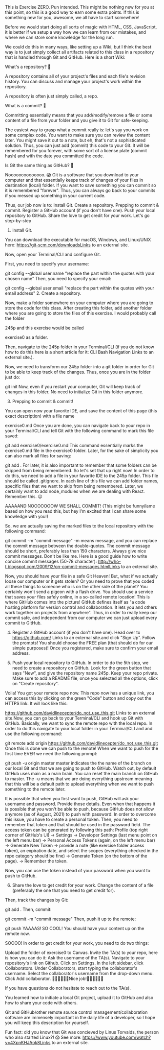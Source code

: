 This is Exercise ZERO. Pun intended. This might be nothing new for you at this point, so this is a good way to earn some extra points. If this is something new for you, awesome, we all have to start somewhere!

Before we would start doing all sorts of magic with HTML, CSS, JavaScript, it is better if we setup a way how we can learn from our mistakes, and where we can store some knowledge for the long run. 

We could do this in many ways, like setting up a Wiki, but I think the best way is to just simply collect all artifacts related to this class in a repository that is handled through Git and GitHub. Here is a short Wiki:

What's a repository? 🧐

A repository contains all of your project's files and each file's revision history. You can discuss and manage your project's work within the repository.

A repository is often just simply called, a repo.

What is a commit? 🧐

Committing essentially means that you add/modify/remove a file or some content of a file from your folder and you give it to Git for safe-keeping. 

The easiest way to grasp what a commit really is: let's say you work on some complex code. You want to make sure you can review the content later. You might save it out to a note, but eh, that's not a sophisticated solution. Thus, you can just add (commit) this code to your Git. It will be remembered for you forever, with some sort of a license plate (commit hash) and with the date you committed the code.

Is Git the same thing as GitHub? 🧐

Noooooooooooooo. 😱 Git is a software that you download to your computer and that essentially keeps track of changes of your files in destination (local) folder. If you want to  save something you can commit so it is remembered "forever". Thus, you can always go back to your commits if you messed up something in your current code.

Thus, our job now is to:
Install Git.
Create a repository. 
Prepping to commit & commit.
Register a GitHub account (if you don't have one).
Push your local repository to GitHub.
Share the love to get credit for your work.
Let's go step-by-step
1. Install Git.

You can download the executable for macOS, Windows, and Linux/UNIX here: https://git-scm.com/downloadsLinks to an external site.

Now, open your Terminal/CLI and configure Git.

First, you need to specify your username:

git config --global user.name “replace the part within the quotes with your chosen name”
Then, you need to specify your email:

git config --global user.email "replace the part within the quotes with your email address"
2. Create a repository.

Now, make a folder somewhere on your computer where you are going to store the code for this class. After creating this folder, add another folder where you are going to store the files of this exercise. I would probably call the folder

245p
and this exercise would be called

 exercise0 
as a folder. 

Then, navigate to the 245p folder in your Terminal/CLI (if you do not know how to do this here is a short article for it: CLI Bash Navigation Links to an external site.).

Now, we need to transform our 245p folder into a git folder in order for Git to be able to keep track of the changes. Thus, once you are in the folder just do:

git init
Now, even if you restart your computer, Git will keep track of changes in this folder. No need to initialize Git in this folder anymore.

3. Prepping to commit & commit!

You can open now your favorite IDE, and save the content of this page (this exact description) with a file name

exercise0.md 
Once you are done, you can navigate back to your repo in your Terminal/CLI and tell Git with the following command to mark this file saved:

git add exercise0/exercise0.md 
This command essentially marks the exercise0.md file in the exercise0 folder. Later, for the sake of simplicity you can also mark all files for saving:

git add . 
For later, it is also important to remember that some folders can be skipped from being remembered. So let's set that up right now! In order to do this, we need to add a file in your favorite IDE to the 245p folder. This file should be called .gitignore. In each line of this file we can add folder names, specific files that we want to skip from being remembered. Later, we certainly want to add node_modules when we are dealing with React. Remember this. 😉

AAAAAND NOOOOOOOW WE SHALL COMMIT! (This might be funny/lame based on how you read this, but hey I'm excited that I can share some knowledge with you!)

So, we are actually saving the marked files to the local repository with the following command:

git commit -m "commit message"
-m means message, and you can replace the commit message between the double-quotes. The commit message should be short, preferably less than 150 characters. Always give nice commit messages. Don't be like me. Here is a good guide how to write concise commit messages (50-78 character): http://who-t.blogspot.com/2009/12/on-commit-messages.htmlLinks to an external site.

Now, you should have your file in a safe Git Heaven! But, what if we actually loose our computer or it gets stolen? Or you need to prove that you coded all these things to someone who is on the other side of the planet? You certainly won't send a pigeon with a flash drive. You should use a service that saves your files safely online, in a so-called remote location! This is where GitHub comes into the picture! GitHub defines itself as "a code hosting platform for version control and collaboration. It lets you and others work together on projects from anywhere". Thus, in order to really keep our commit safe, and independent from our computer we can just upload every commit to GitHub.

4. Register a GitHub account (if you don't have one).
Head over to https://github.com/ Links to an external site.and click "Sign Up". Follow the prompts! You should choose the FREE plan (that should do for our simple purposes)! Once you registered, make sure to confirm your email address.

5. Push your local repository to GitHub.
In order to do the 5th step, we need to create a repository on GitHub. Look for the green button that says "New", and give the repository name 245p. Keep your repo private. Make sure to add a README file, once you selected all the options, click on "Create repository". 

Voila! You got your remote repo now. This repo now has a unique link, you can access this by clicking on the green "Code" button and copy out the HTTPS link. It will look like this:

https://github.com/davidlinecepter/do_not_use_this.git
 Links to an external site.Now, you can go back to your Terminal/CLI and hook up Git with GitHub. Basically, we want to sync the remote repo with the local repo. In order to do this navigate to your local folder in your Terminal/CLI and and use the following command:

git remote add origin https://github.com/davidlinecepter/do_not_use_this.git
Once this is done we can push to the remote! When we want to push for the first time EVER we need the following prompt:

git push -u origin master
master indicates the the name of the branch on our local Git and that we are going to push to GitHub. Watch out, by default GitHub uses main as a main brain. You can reset the main branch on GitHub to master. The -u means that we are doing everything upstream meaning that this will be a default path to upload everything when we want to push something to the remote later. 

It is possible that when you first want to push, GitHub will ask your username and password. Provide those details. Even when that happens it is possible that you won't be able to push, because GitHub does not allow anymore (as of August, 2021) to push with password. In order to overcome this issue, you have to create a personal token. Then, you need to remember that token and that should be used in the password field. The access token can be generated by following this path: Profile (top right corner of GitHub's UI) → Settings → Developer Settings (last menu point on the left menu bar) → Personal Access Tokens (again, on the left menu bar) → Generate New Token → provide a note (like exercise folder access token), an expiration date, and select the scopes (everything checked in the repo category should be fine) → Generate Token (on the bottom of the page). → Remember the token.

Now, you can use the token instead of your password when you want to push to GitHub.

6. Share the love to get credit for your work.
Change the content of a file (preferably the one that you need to get credit for).

Then, track the changes by Git:

git add .
Then, commit:

git commit -m "commit message"
Then, push it up to the remote:

git push
YAAAAS! SO COOL! You should have your content up on the remote now.

SOOOO! In order to get credit for your work, you need to do two things:

Upload the folder of exercise0 to Canvas.
Invite the TA(s) to your repo, here is how you can do it:
Ask the username of the TA(s).
Navigate to your repository's link on Github.
Click on Settings.
In the left sidebar, click Collaborators.
Under Collaborators, start typing the collaborator's username.
Select the collaborator's username from the drop-down menu.
Click Add collaborator.
🏴‍☠️🏴‍☠️🏴‍☠️Nice job!🏴‍☠️🏴‍☠️🏴‍☠️

If you have questions do not hesitate to reach out to the TA(s).

You learned how to initiate a local Git project, upload it to GitHub and also how to share your code with others.

Git and GitHub/other remote source control management/collaboration software are immensely important in the daily life of a developer, so I hope you will keep this description for yourself.

Fun fact: did you know that Git was concieved by Linus Torvalds, the person who also started Linux?! 😱 See more:
https://www.youtube.com/watch?v=4XpnKHJAok8Links to an external site.
 

